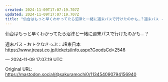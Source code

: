 ```yaml
---
created: 2024-11-09T17:07:19.707Z
updated: 2024-11-09T17:07:19.707Z
title: "仙台はもっと早くわかってたら沼津と一緒に週末パスで行けたのかも…？週末パス - [...]"
---
```


<p>仙台はもっと早くわかってたら沼津と一緒に週末パスで行けたのかも…？</p><p>週末パス - おトクなきっぷ：JR東日本<br /><a href="https://www.jreast.co.jp/tickets/info.aspx?GoodsCd=2546" target="_blank" rel="nofollow noopener" translate="no"><span class="invisible">https://www.</span><span class="ellipsis">jreast.co.jp/tickets/info.aspx</span><span class="invisible">?GoodsCd=2546</span></a></p>

&mdash; 2024-11-09 17:07:19 UTC

Original URL: https://mastodon.social/@sakuramochi0/113454090794156940
